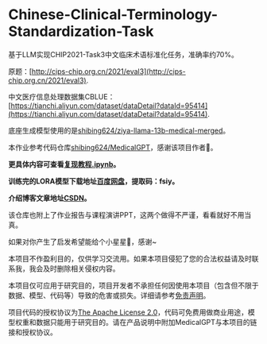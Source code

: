 # Chinese-Clinical-Terminology-Standardization-Task

基于LLM实现CHIP2021-Task3中文临床术语标准化任务，准确率约70%。

原题：[http://cips-chip.org.cn/2021/eval3](http://cips-chip.org.cn/2021/eval3).

中文医疗信息处理数据集CBLUE：[https://tianchi.aliyun.com/dataset/dataDetail?dataId=95414](https://tianchi.aliyun.com/dataset/dataDetail?dataId=95414).

底座生成模型使用的是[shibing624/ziya-llama-13b-medical-merged](https://huggingface.co/shibing624/ziya-llama-13b-medical-merged)。

本作业参考代码仓库[shibing624/MedicalGPT](https://github.com/shibing624/MedicalGPT/tree/main)，感谢该项目作者:rose:。

**更具体内容可查看[复现教程.ipynb](复现教程.ipynb)。**

**训练完的LORA模型下载地址[百度网盘](https://pan.baidu.com/s/1Y4xCbVls0ZC_J9qTHw6fUg)，提取码：fsiy。**

**介绍博客文章地址[CSDN](https://blog.csdn.net/Omigeq/article/details/134796880?spm=1001.2014.3001.5501)。**

该仓库也附上了作业报告与课程演讲PPT，这两个做得不严谨，看看就好不用当真。

如果对你产生了启发希望能给个小星星:star2:，感谢~

本项目不作盈利目的，仅供学习交流用。如果本项目侵犯了您的合法权益请及时联系我，我会及时删除相关侵权内容。

本项目仅可应用于研究目的，项目开发者不承担任何因使用本项目（包含但不限于数据、模型、代码等）导致的危害或损失。详细请参考[免责声明](DISCLAIMER)。

项目代码的授权协议为[The Apache License 2.0](LICENSE)，代码可免费用做商业用途，模型权重和数据只能用于研究目的。请在产品说明中附加MedicalGPT与本项目的链接和授权协议。
